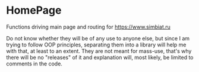 # HomePage
Functions driving main page and routing for https://www.simbiat.ru

Do not know whether they will be of any use to anyone else, but since I am trying to follow OOP principles, separating them into a library will help me with that, at least to an extent. They are not meant for mass-use, that's why there will be no "releases" of it and explanation will, most likely, be limited to comments in the code.
